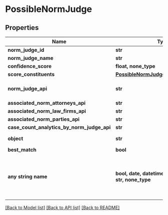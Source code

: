 # PossibleNormJudge


## Properties
Name | Type | Description | Notes
------------ | ------------- | ------------- | -------------
**norm_judge_id** | **str** |  | 
**norm_judge_name** | **str** |  | 
**confidence_score** | **float, none_type** |  | 
**score_constituents** | [**PossibleNormJudgeScoreConstituents**](PossibleNormJudgeScoreConstituents.md) |  | 
**norm_judge_api** | **str** | Link to Details For the Judge. | 
**associated_norm_attorneys_api** | **str** |  | 
**associated_norm_law_firms_api** | **str** |  | 
**associated_norm_parties_api** | **str** |  | 
**case_count_analytics_by_norm_judge_api** | **str** |  | 
**object** | **str** | Name of the object | defaults to "PossibleNormJudge"
**best_match** | **bool** |  | defaults to False
**any string name** | **bool, date, datetime, dict, float, int, list, str, none_type** | any string name can be used but the value must be the correct type | [optional]

[[Back to Model list]](../README.md#documentation-for-models) [[Back to API list]](../README.md#documentation-for-api-endpoints) [[Back to README]](../README.md)



